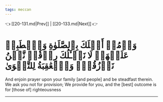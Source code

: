 ```yaml
---
tags: meccan
---
```


👈 [[20-131.md|Prev]] | [[20-133.md|Next]] 👉

# وَأۡمُرۡ أَهۡلَكَ بِٱلصَّلَوٰةِ وَٱصۡطَبِرۡ عَلَيۡهَاۖ لَا نَسۡـَٔلُكَ رِزۡقٗاۖ نَّحۡنُ نَرۡزُقُكَۗ وَٱلۡعَٰقِبَةُ لِلتَّقۡوَىٰ

And enjoin prayer upon your family [and people] and be steadfast therein. We ask you not for provision; We provide for you, and the [best] outcome is for [those of] righteousness

---

